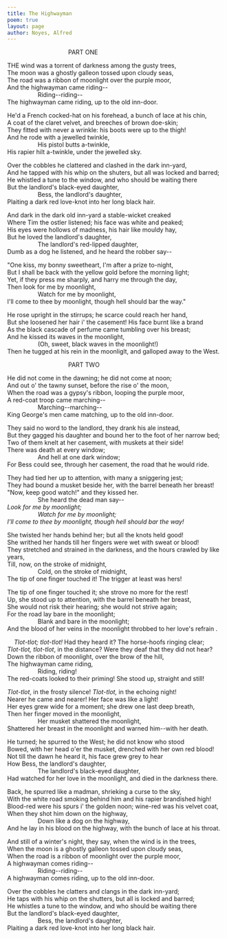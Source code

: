 ```yaml
---
title: The Highwayman
poem: true
layout: page
author: Noyes, Alfred
---
```

&nbsp;&nbsp;&nbsp;&nbsp;&nbsp;&nbsp;&nbsp;&nbsp;&nbsp;&nbsp;&nbsp;&nbsp;&nbsp;&nbsp;&nbsp;&nbsp;&nbsp;&nbsp;&nbsp;&nbsp;&nbsp;&nbsp;&nbsp;&nbsp;&nbsp;&nbsp;&nbsp;&nbsp;&nbsp;&nbsp;&nbsp;&nbsp;&nbsp;&nbsp;&nbsp; PART ONE  


THE wind was a torrent of darkness among the gusty trees,  
The moon was a ghostly galleon tossed upon cloudy seas,  
The road was a ribbon of moonlight over the purple moor,  
And the highwayman came riding--  
&nbsp;&nbsp;&nbsp;&nbsp;&nbsp;&nbsp;&nbsp;&nbsp;&nbsp;&nbsp;&nbsp;&nbsp;&nbsp;&nbsp;&nbsp;&nbsp;&nbsp; Riding--riding--  
The highwayman came riding, up to the old inn-door.  


He'd a French cocked-hat on his forehead, a bunch of lace at his chin,  
A coat of the claret velvet, and breeches of brown doe-skin;  
They fitted with never a wrinkle: his boots were up to the thigh!  
And he rode with a jewelled twinkle,  
&nbsp;&nbsp;&nbsp;&nbsp;&nbsp;&nbsp;&nbsp;&nbsp;&nbsp;&nbsp;&nbsp;&nbsp;&nbsp;&nbsp;&nbsp;&nbsp;&nbsp; His pistol butts a-twinkle,  
His rapier hilt a-twinkle, under the jewelled sky.  


Over the cobbles he clattered and clashed in the dark inn-yard,  
And he tapped with his whip on the shuters, but all was locked and barred;  
He whistled a tune to the window, and who should be waiting there  
But the landlord's black-eyed daughter,  
&nbsp;&nbsp;&nbsp;&nbsp;&nbsp;&nbsp;&nbsp;&nbsp;&nbsp;&nbsp;&nbsp;&nbsp;&nbsp;&nbsp;&nbsp;&nbsp;&nbsp; Bess, the landlord's daughter,  
Plaiting a dark red love-knot into her long black hair.  


And dark in the dark old inn-yard a stable-wicket creaked  
Where Tim the ostler listened; his face was white and peaked;  
His eyes were hollows of madness, his hair like mouldy hay,  
But he loved the landlord's daughter,  
&nbsp;&nbsp;&nbsp;&nbsp;&nbsp;&nbsp;&nbsp;&nbsp;&nbsp;&nbsp;&nbsp;&nbsp;&nbsp;&nbsp;&nbsp;&nbsp;&nbsp; The landlord's red-lipped daughter,  
Dumb as a dog he listened, and he heard the robber say--  


&quot;One kiss, my bonny sweetheart, I'm after a prize to-night,  
But I shall be back with the yellow gold before the morning light;  
Yet, if they press me sharply, and harry me through the day,  
Then look for me by moonlight,  
&nbsp;&nbsp;&nbsp;&nbsp;&nbsp;&nbsp;&nbsp;&nbsp;&nbsp;&nbsp;&nbsp;&nbsp;&nbsp;&nbsp;&nbsp;&nbsp;&nbsp; Watch for me by moonlight,  
I'll come to thee by moonlight, though hell should bar the way.&quot;  


He rose upright in the stirrups; he scarce could reach her hand,  
But she loosened her hair i' the casement! His face burnt like a brand  
As the black cascade of perfume came tumbling over his breast;  
And he kissed its waves in the moonlight,  
&nbsp;&nbsp;&nbsp;&nbsp;&nbsp;&nbsp;&nbsp;&nbsp;&nbsp;&nbsp;&nbsp;&nbsp;&nbsp;&nbsp;&nbsp;&nbsp;&nbsp; (Oh, sweet, black waves in the moonlight!)  
Then he tugged at his rein in the moonliglt, and galloped away to the West.  



&nbsp;&nbsp;&nbsp;&nbsp;&nbsp;&nbsp;&nbsp;&nbsp;&nbsp;&nbsp;&nbsp;&nbsp;&nbsp;&nbsp;&nbsp;&nbsp;&nbsp;&nbsp;&nbsp;&nbsp;&nbsp;&nbsp;&nbsp;&nbsp;&nbsp;&nbsp;&nbsp;&nbsp;&nbsp;&nbsp;&nbsp;&nbsp;&nbsp;&nbsp;&nbsp; PART TWO  


He did not come in the dawning; he did not come at noon;  
And out o' the tawny sunset, before the rise o' the moon,  
When the road was a gypsy's ribbon, looping the purple moor,  
A red-coat troop came marching--  
&nbsp;&nbsp;&nbsp;&nbsp;&nbsp;&nbsp;&nbsp;&nbsp;&nbsp;&nbsp;&nbsp;&nbsp;&nbsp;&nbsp;&nbsp;&nbsp;&nbsp; Marching--marching--  
King George's men came matching, up to the old inn-door.  


They said no word to the landlord, they drank his ale instead,  
But they gagged his daughter and bound her to the foot of her narrow bed;  
Two of them knelt at her casement, with muskets at their side!  
There was death at every window;  
&nbsp;&nbsp;&nbsp;&nbsp;&nbsp;&nbsp;&nbsp;&nbsp;&nbsp;&nbsp;&nbsp;&nbsp;&nbsp;&nbsp;&nbsp;&nbsp;&nbsp; And hell at one dark window;  
For Bess could see, through her casement, the road that he would ride.  


They had tied her up to attention, with many a sniggering jest;  
They had bound a musket beside her, with the barrel beneath her breast!  
&quot;Now, keep good watch!&quot; and they kissed her.  
&nbsp;&nbsp;&nbsp;&nbsp;&nbsp;&nbsp;&nbsp;&nbsp;&nbsp;&nbsp;&nbsp;&nbsp;&nbsp;&nbsp;&nbsp;&nbsp;&nbsp; She heard the dead man say--  
<em>Look for me by moonlight;  
&nbsp;&nbsp;&nbsp;&nbsp;&nbsp;&nbsp;&nbsp;&nbsp;&nbsp;&nbsp;&nbsp;&nbsp;&nbsp;&nbsp;&nbsp;&nbsp;&nbsp; Watch for me by moonlight;  
I'll come to thee by moonlight, though hell should bar the way!  
</em>  

She twisted her hands behind her; but all the knots held good!  
She writhed her hands till her fingers were wet with sweat or blood!  
They stretched and strained in the darkness, and the hours crawled by like years,  
Till, now, on the stroke of midnight,  
&nbsp;&nbsp;&nbsp;&nbsp;&nbsp;&nbsp;&nbsp;&nbsp;&nbsp;&nbsp;&nbsp;&nbsp;&nbsp;&nbsp;&nbsp;&nbsp;&nbsp; Cold, on the stroke of midnight,  
The tip of one finger touched it! The trigger at least was hers!  


The tip of one finger touched it; she strove no more for the rest!  
Up, she stood up to attention, with the barrel beneath her breast,  
She would not risk their hearing; she would not strive again;  
For the road lay bare in the moonlight;  
&nbsp;&nbsp;&nbsp;&nbsp;&nbsp;&nbsp;&nbsp;&nbsp;&nbsp;&nbsp;&nbsp;&nbsp;&nbsp;&nbsp;&nbsp;&nbsp;&nbsp; Blank and bare in the moonlight;  
And the blood of her veins in the moonlight throbbed to her love's refrain .  


<em>&nbsp;&nbsp;&nbsp; Tlot-tlot; tlot-tlot!</em> Had they heard it? The horse-hoofs ringing clear;  
<em>Tlot-tlot, tlot-tlot</em>, in the distance? Were they deaf that they did not hear?  
Down the ribbon of moonlight, over the brow of the hill,  
The highwayman came riding,  
&nbsp;&nbsp;&nbsp;&nbsp;&nbsp;&nbsp;&nbsp;&nbsp;&nbsp;&nbsp;&nbsp;&nbsp;&nbsp;&nbsp;&nbsp;&nbsp;&nbsp; Riding, riding!  
The red-coats looked to their priming! She stood up, straight and still!  


<em>Tlot-tlot</em>, in the frosty silence! <em>Tlot-tlot,</em> in the echoing night!  
Nearer he came and nearer! Her face was like a light!  
Her eyes grew wide for a moment; she drew one last deep breath,  
Then her finger moved in the moonlight,  
&nbsp;&nbsp;&nbsp;&nbsp;&nbsp;&nbsp;&nbsp;&nbsp;&nbsp;&nbsp;&nbsp;&nbsp;&nbsp;&nbsp;&nbsp;&nbsp;&nbsp; Her musket shattered the moonlight,  
Shattered her breast in the moonlight and warned him--with her death.  


He turned; he spurred to the West; he did not know who stood  
Bowed, with her head o'er the musket, drenched with her own red blood!  
Not till the dawn he heard it, his face grew grey to hear  
How Bess, the landlord's daughter,  
&nbsp;&nbsp;&nbsp;&nbsp;&nbsp;&nbsp;&nbsp;&nbsp;&nbsp;&nbsp;&nbsp;&nbsp;&nbsp;&nbsp;&nbsp;&nbsp;&nbsp; The landlord's black-eyed daughter,  
Had watched for her love in the moonlight, and died in the darkness there.  


Back, he spurred like a madman, shrieking a curse to the sky,  
With the white road smoking behind him and his rapier brandished high!  
Blood-red were his spurs i' the golden noon; wine-red was his velvet coat,  
When they shot him down on the highway,  
&nbsp;&nbsp;&nbsp;&nbsp;&nbsp;&nbsp;&nbsp;&nbsp;&nbsp;&nbsp;&nbsp;&nbsp;&nbsp;&nbsp;&nbsp;&nbsp;&nbsp; Down like a dog on the highway,  
And he lay in his blood on the highway, with the bunch of lace at his throat.  


And still of a winter's night, they say, when the wind is in the trees,  
When the moon is a ghostly galleon tossed upon cloudy seas,  
When the road is a ribbon of moonlight over the purple moor,  
A highwayman comes riding--  
&nbsp;&nbsp;&nbsp;&nbsp;&nbsp;&nbsp;&nbsp;&nbsp;&nbsp;&nbsp;&nbsp;&nbsp;&nbsp;&nbsp;&nbsp;&nbsp;&nbsp; Riding--riding--  
A highwayman comes riding, up to the old inn-door.  


Over the cobbles he clatters and clangs in the dark inn-yard;  
He taps with his whip on the shutters, but all is locked and barred;  
He whistles a tune to the window, and who should be waiting there  
But the landlord's black-eyed daughter,  
&nbsp;&nbsp;&nbsp;&nbsp;&nbsp;&nbsp;&nbsp;&nbsp;&nbsp;&nbsp;&nbsp;&nbsp;&nbsp;&nbsp;&nbsp;&nbsp;&nbsp; Bess, the landlord's daughter,  
Plaiting a dark red love-knot into her long black hair.

